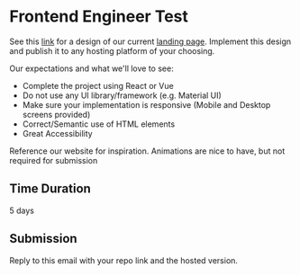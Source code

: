 # Frontend Engineer Test

See this [link](https://www.figma.com/design/B3a6Xc6F6ClAUUUGA1Kz2i/Test-file-rise-25?node-id=0-1&t=fS2VBwpekawscebc-1) for a design of our current [landing page](https://risevest.com).
Implement this design and publish it to any hosting platform of your choosing. 


Our expectations and what we'll love to see:
- Complete the project using React or Vue
- Do not use any UI library/framework (e.g. Material UI)
- Make sure your implementation is responsive (Mobile and Desktop screens provided)
- Correct/Semantic use of HTML elements
- Great Accessibility


Reference our website for inspiration. Animations are nice to have, but not required for submission

## Time Duration

5 days

## Submission

Reply to this email with your repo link and the hosted version.
